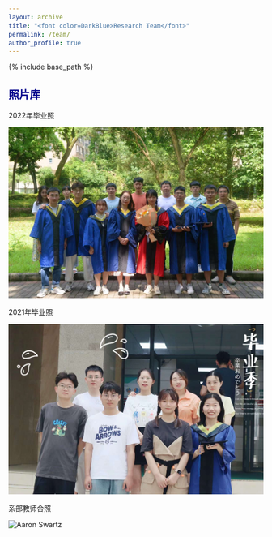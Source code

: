 ```yaml
---
layout: archive
title: "<font color=DarkBlue>Research Team</font>"
permalink: /team/
author_profile: true
---
```


{% include base_path %}



## <font color=DarkBlue>照片库</font>

2022年毕业照

![Aaron Swartz](https://raw.githubusercontent.com/lixw777/lixw777.github.io/master/images/graduate1.jpg)

2021年毕业照

![Aaron Swartz](https://raw.githubusercontent.com/lixw777/lixw777.github.io/master/images/graduate2.jpg)

系部教师合照

![Aaron Swartz](https://raw.githubusercontent.com/lixw777/lixw777.github.io/master/images/xibu.jpg)

